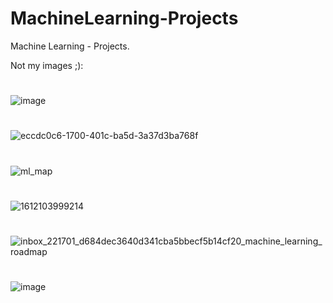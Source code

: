 # MachineLearning-Projects
Machine Learning - Projects.

Not my images ;):

#
![image](https://github.com/juliuszlosinski/MachineLearning-Projects/assets/72278818/f927d833-97bd-4e07-96be-e7252fe0a347)
#
![eccdc0c6-1700-401c-ba5d-3a37d3ba768f](https://github.com/juliuszlosinski/MachineLearning-Projects/assets/72278818/5c1684e2-db75-4560-b5a3-78937ad13513)
#
![ml_map](https://github.com/juliuszlosinski/MachineLearning-Projects/assets/72278818/86801680-5ff3-4c57-bc3a-8ce2424d16cc)
#
![1612103999214](https://github.com/juliuszlosinski/MachineLearning-Projects/assets/72278818/960f768b-1125-43d8-bfe2-d3bdfd6a70aa)
#
![inbox_221701_d684dec3640d341cba5bbecf5b14cf20_machine_learning_roadmap](https://github.com/juliuszlosinski/MachineLearning-Projects/assets/72278818/2b9fe4c1-1580-43c8-b7ee-304225734203)
#
![image](https://github.com/juliuszlosinski/MachineLearning-Projects/assets/72278818/985b36e4-c4ac-4e99-8706-9df9960253f2)

